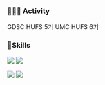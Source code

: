 ### 👨🏻‍🚀 Activity
GDSC HUFS 5기
UMC HUFS 6기

### 🚀Skills
<img src="https://img.shields.io/badge/Spring-6DB33F?style=for-the-badge&logo=spring&logoColor=white"> <img src="https://img.shields.io/badge/Spring Boot-6DB33F?style=for-the-badge&logo=springboot&logoColor=white">

<img src="https://img.shields.io/badge/Git-F05032?style=for-the-badge&logo=git&logoColor=white"> <img src="https://img.shields.io/badge/Github-181717?style=for-the-badge&logo=github&logoColor=white">
